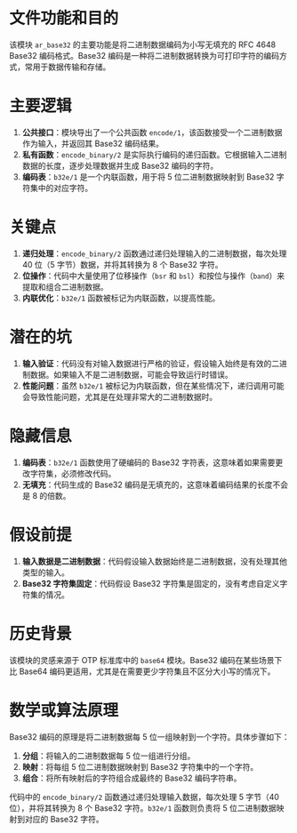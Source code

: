 # 文件功能和目的
该模块 `ar_base32` 的主要功能是将二进制数据编码为小写无填充的 RFC 4648 Base32 编码格式。Base32 编码是一种将二进制数据转换为可打印字符的编码方式，常用于数据传输和存储。

# 主要逻辑
1. **公共接口**：模块导出了一个公共函数 `encode/1`，该函数接受一个二进制数据作为输入，并返回其 Base32 编码结果。
2. **私有函数**：`encode_binary/2` 是实际执行编码的递归函数。它根据输入二进制数据的长度，逐步处理数据并生成 Base32 编码的字符。
3. **编码表**：`b32e/1` 是一个内联函数，用于将 5 位二进制数据映射到 Base32 字符集中的对应字符。

# 关键点
1. **递归处理**：`encode_binary/2` 函数通过递归处理输入的二进制数据，每次处理 40 位（5 字节）数据，并将其转换为 8 个 Base32 字符。
2. **位操作**：代码中大量使用了位移操作（`bsr` 和 `bsl`）和按位与操作（`band`）来提取和组合二进制数据。
3. **内联优化**：`b32e/1` 函数被标记为内联函数，以提高性能。

# 潜在的坑
1. **输入验证**：代码没有对输入数据进行严格的验证，假设输入始终是有效的二进制数据。如果输入不是二进制数据，可能会导致运行时错误。
2. **性能问题**：虽然 `b32e/1` 被标记为内联函数，但在某些情况下，递归调用可能会导致性能问题，尤其是在处理非常大的二进制数据时。

# 隐藏信息
1. **编码表**：`b32e/1` 函数使用了硬编码的 Base32 字符表，这意味着如果需要更改字符集，必须修改代码。
2. **无填充**：代码生成的 Base32 编码是无填充的，这意味着编码结果的长度不会是 8 的倍数。

# 假设前提
1. **输入数据是二进制数据**：代码假设输入数据始终是二进制数据，没有处理其他类型的输入。
2. **Base32 字符集固定**：代码假设 Base32 字符集是固定的，没有考虑自定义字符集的情况。

# 历史背景
该模块的灵感来源于 OTP 标准库中的 `base64` 模块。Base32 编码在某些场景下比 Base64 编码更适用，尤其是在需要更少字符集且不区分大小写的情况下。

# 数学或算法原理
Base32 编码的原理是将二进制数据每 5 位一组映射到一个字符。具体步骤如下：
1. **分组**：将输入的二进制数据每 5 位一组进行分组。
2. **映射**：将每组 5 位二进制数据映射到 Base32 字符集中的一个字符。
3. **组合**：将所有映射后的字符组合成最终的 Base32 编码字符串。

代码中的 `encode_binary/2` 函数通过递归处理输入数据，每次处理 5 字节（40 位），并将其转换为 8 个 Base32 字符。`b32e/1` 函数则负责将 5 位二进制数据映射到对应的 Base32 字符。